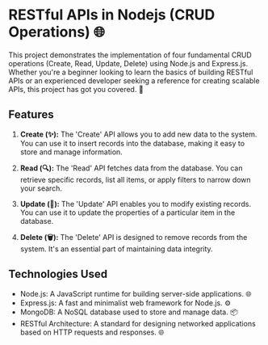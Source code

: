 # RESTful APIs in Nodejs (CRUD Operations) 🌐

This project demonstrates the implementation of four fundamental CRUD operations (Create, Read, Update, Delete) using Node.js and Express.js. Whether you're a beginner looking to learn the basics of building RESTful APIs or an experienced developer seeking a reference for creating scalable APIs, this project has got you covered. 🚀

## Features

1. **Create (✨):** The 'Create' API allows you to add new data to the system. You can use it to insert records into the database, making it easy to store and manage information.

2. **Read (🔍):** The 'Read' API fetches data from the database. You can retrieve specific records, list all items, or apply filters to narrow down your search.

3. **Update (📝):** The 'Update' API enables you to modify existing records. You can use it to update the properties of a particular item in the database.

4. **Delete (🗑️):** The 'Delete' API is designed to remove records from the system. It's an essential part of maintaining data integrity.

## Technologies Used

- Node.js: A JavaScript runtime for building server-side applications. 🌐
- Express.js: A fast and minimalist web framework for Node.js. ⚙️
- MongoDB: A NoSQL database used to store and manage data. 📦
- RESTful Architecture: A standard for designing networked applications based on HTTP requests and responses. 🌐
